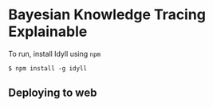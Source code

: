 # Bayesian Knowledge Tracing Explainable

To run, install Idyll using `npm`
```
$ npm install -g idyll
```
## Deploying to web
